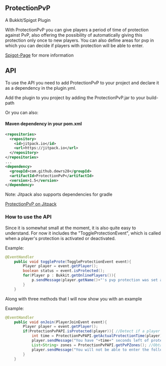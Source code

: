 ## ProtectionPvP
A Bukkit/Spigot Plugin

With ProtectionPvP you can give players a period of time of protection against PvP, also offering the possibility of automatically giving this protection only once to new players.
You can also define areas for pvp in which you can decide if players with protection will be able to enter.

[Spigot-Page](https://spigotmc.org/resources/121277) for more information

## API
To use the API you need to add ProtectionPvP to your project and declare it as a dependency in the plugin.yml.

Add the plugin to you project by adding the ProtectionPvP.jar to your build-path

Or you can also:
#### Maven dependency in your pom.xml

```xml
<repositories>
  <repository>
    <id>jitpack.io</id>
    <url>https://jitpack.io</url>
  </repository>
</repositories>
...
<dependency>
  <groupId>com.github.dewrs28</groupId>
  <artifactId>ProtectionPvP</artifactId>
  <version>1.5</version>
</dependency>
```
Note: Jitpack also supports dependencies for gradle

[ProtectionPvP on Jitpack](https://jitpack.io/#dewrs28/ProtectionPvP)

### How to use the API

Since it is somewhat small at the moment, it is also quite easy to understand. 
For now it includes the "ToggleProtectionEvent", which is called when a player's protection is activated or deactivated.

Example:
```java
@EventHandler
    public void toggleProte(ToggleProtectionEvent event){
        Player player = event.getPlayer();
        boolean status = event.isProtected();
        for(Player p : Bukkit.getOnlinePlayers()){
            p.sendMessage(player.getName()+"'s pvp protection was set as "+status);
        }
    }
```
Along with three methods that I will now show you with an example

Example:
```java
@EventHandler
    public void onJoin(PlayerJoinEvent event){
        Player player = event.getPlayer();
        if(ProtectionPvPAPI.isProtected(player)){ //Detect if a player has protection
            int time = ProtectionPvPAPI.getActualProtectionTime(player); //Get the remaining protection time of a player (in seconds)
            player.sendMessage("You have "+time+" seconds left of protection against pvp");
            List<String> zones = ProtectionPvPAPI.getPvPZones(); //Obtain a list with all the zones that are defined for pvp
            player.sendMessage("You will not be able to enter the following areas: "+zones.toString());
        }
    }
```

